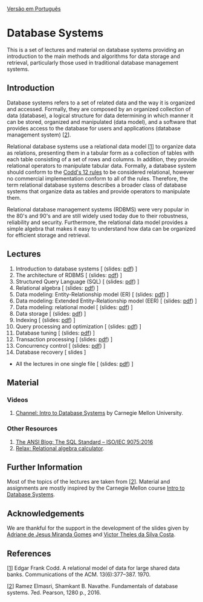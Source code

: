 [Vers&atilde;o em Portugu&ecirc;s](/README.md)

# Database Systems
This is a set of lectures and material on database systems providing an introduction to the main methods and algorithms for data storage and retrieval, particularly those used in traditional database management systems.

## Introduction
Database systems refers to a set of related data and the way it is organized and accessed. Formally, they are composed by an organized collection of data (database), a logical structure for data determining in which manner it can be stored, organized and manipulated (data model), and a software that provides access to the database for users and applications (database management system) \[[2](#Elmasri-2016-BOOK)\].

Relational database systems use a relational data model \[[1](#Codd-1970-CACM)\] to organize data as relations, presenting them in a tabular form as a collection of tables with each table consisting of a set of rows and columns. In addition, they provide relational operators to manipulate tabular data. Formally, a database system should conform to the [Codd's 12 rules](https://computing.derby.ac.uk/c/codds-twelve-rules/) to be considered relational, however no commercial implementation conform to all of the rules. Therefore, the term relational database systems describes a broader class of database systems that organize data as tables and provide operators to manipulate them.

Relational database management systems (RDBMS) were very popular in the 80's and 90's and are still widely used today due to their robustness, reliability and security. Furthermore, the relational data model provides a simple algebra that makes it easy to understand how data can be organized for efficient storage and retrieval.

## Lectures

1. Introduction to database systems [ (slides: [pdf](/slides/sld01.pdf)) ]
1. The architecture of RDBMS [ (slides: [pdf](/slides/sld02.pdf)) ]
1. Structured Query Language (SQL) [ (slides: [pdf](/slides/sld04.pdf)) ]
1. Relational algebra [ (slides: [pdf](/slides/sld06.pdf)) ]
1. Data modeling: Entity-Relationship model (ER) [ (slides: [pdf](/slides/sld07.pdf)) ]
1. Data modeling: Extended Entity-Relationship model (EER) [ (slides: [pdf](/slides/sld08.pdf)) ]
1. Data modeling: relational model [ (slides: [pdf](/slides/sld09.pdf)) ]
1. Data storage [ (slides: [pdf](/slides/sld17.pdf)) ]
1. Indexing [ (slides: [pdf](/slides/sld18.pdf)) ]
1. Query processing and optimization [ (slides: [pdf](/slides/sld19.pdf)) ]
1. Database tuning [ (slides: [pdf](/slides/sld20.pdf)) ]
1. Transaction processing [ (slides: [pdf](/slides/sld21.pdf)) ]
1. Concurrency control [ (slides: [pdf](/slides/sld22.pdf)) ]
1. Database recovery [ slides ]

* All the lectures in one single file [ (slides: [pdf](/slides/all.pdf)) ]

## Material

### Videos

1. [Channel: Intro to Database Systems](https://www.youtube.com/playlist?list=PLSE8ODhjZXjbohkNBWQs_otTrBTrjyohi) by Carnegie Mellon University.

### Other Resources

1. [The ANSI Blog: The SQL Standard – ISO/IEC 9075:2016](https://blog.ansi.org/?p=158690)
1. [Relax: Relational algebra calculator](https://dbis-uibk.github.io/relax/).

## Further Information

Most of the topics of the lectures are taken from \[[2](#Elmasri-2016-BOOK)\]. Material and assignments are mostly inspired by the Carnegie Mellon course [Intro to Database Systems](https://15445.courses.cs.cmu.edu/fall2019/).

## Acknowledgements

We are thankful for the support in the development of the slides given by [Adriane de Jesus Miranda Gomes](https://www.linkedin.com/in/adrianegomes/) and [Victor Theles da Silva Costa](https://www.linkedin.com/in/victor-theles-silva-costa/).

## References

<a name="Codd-1970-CACM"></a>\[[1][1]\] Edgar Frank Codd. A relational model of data for large shared data banks. Communications of the ACM. 13(6):377–387. 1970.

<a name="Elmasri-2016-BOOK"></a>\[[2][2]\] Ramez Elmasri, Shamkant B. Navathe. Fundamentals of database systems. 7ed. Pearson, 1280 p., 2016.

[1]: https://doi.org/10.1145%2F362384.362685
[2]: https://www.pearson.com/us/higher-education/program/Elmasri-Fundamentals-of-Database-Systems-7th-Edition/PGM189052.html
